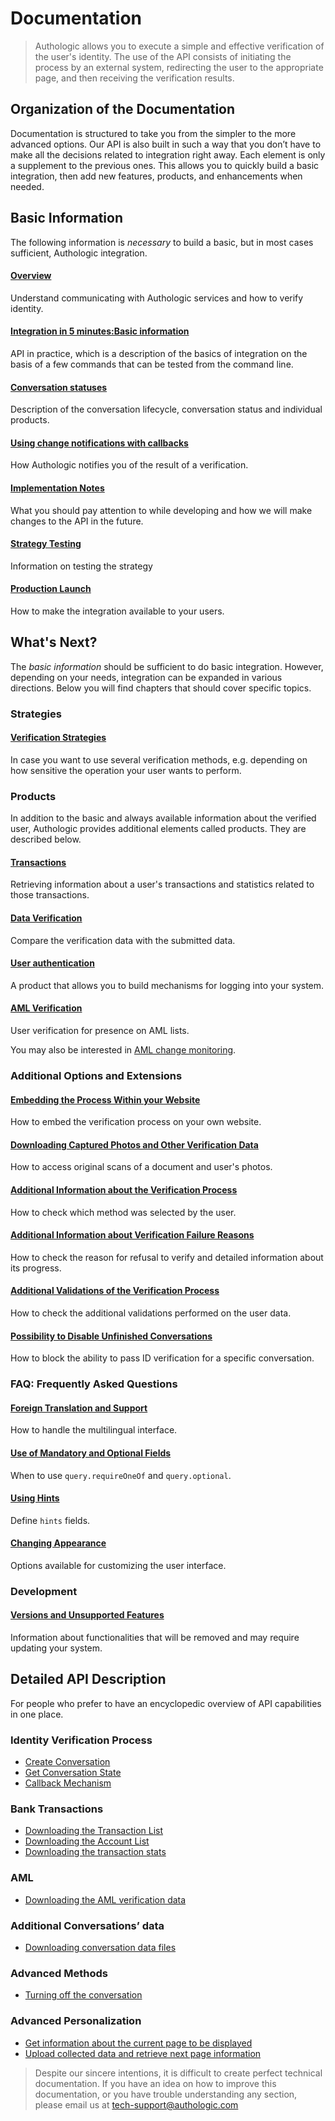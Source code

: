 # Documentation

<!-- theme: info -->
> Authologic allows you to execute a simple and effective verification of the user's identity. 
> The use of the API consists of initiating the process by an external system, redirecting the 
> user to the appropriate page, and then receiving the verification results.

## Organization of the Documentation
Documentation is structured to take you from the simpler to the more advanced options.
Our API is also built in such a way that you don’t have to make all the decisions related to integration right away. 
Each element is only a supplement to the previous ones. This allows you to quickly build a basic integration, then add 
new features, products, and enhancements when needed.

## Basic Information
The following information is *necessary* to build a basic, but in most cases sufficient, Authologic integration.

#### [Overview](overview.md) 
Understand communicating with Authologic services and how to verify identity.

#### [Integration in 5 minutes:Basic information](5minutesTutorial.md)
API in practice, which is a description of the basics of integration on the basis of a few commands that can be 
tested from the command line.

#### [Conversation statuses](statuses.md)
Description of the conversation lifecycle, conversation status and individual products.

#### [Using change notifications with callbacks](callback.md)
How Authologic notifies you of the result of a verification.

#### [Implementation Notes](implementation.md)
What you should pay attention to while developing and how we will make changes to the API in the future.

#### [Strategy Testing](testing.md)
Information on testing the strategy

#### [Production Launch](golive.md)
How to make the integration available to your users.

## What's Next?
The _basic information_ should be sufficient to do basic integration. However, depending on your needs, 
integration can be expanded in various directions. Below you will find chapters that should cover specific topics.

### Strategies

#### [Verification Strategies](strategies.md) 
In case you want to use several verification methods, e.g. depending on how sensitive the operation your user wants to perform.

### Products
In addition to the basic and always available information about the verified user, Authologic provides additional elements 
called products. They are described below.

#### [Transactions](product-bankTransactions.md)
Retrieving information about a user's transactions and statistics related to those transactions.

#### [Data Verification](product-verify.md)
Compare the verification data with the submitted data.

#### [User authentication](product-auth.md) 
A product that allows you to build mechanisms for logging into your system.

#### [AML Verification](product-aml.md) 
User verification for presence on AML lists.

You may also be interested in [AML change monitoring](product-aml-subscription.md).

### Additional Options and Extensions

#### [Embedding the Process Within your Website](websdk.md)
How to embed the verification process on your own website.

#### [Downloading Captured Photos and Other Verification Data](addon-metadata.md)
How to access original scans of a document and user's photos.

#### [Additional Information about the Verification Process](addon-info.md)
How to check which method was selected by the user.

#### [Additional Information about Verification Failure Reasons](addon-errors.md)
How to check the reason for refusal to verify and detailed information about its progress.

#### [Additional Validations of the Verification Process](addon-checks.md)
How to check the additional validations performed on the user data.

#### [Possibility to Disable Unfinished Conversations](addon-expire.md)
How to block the ability to pass ID verification for a specific conversation.

### FAQ: Frequently Asked Questions

#### [Foreign Translation and Support](i18n.md)
How to handle the multilingual interface.

#### [Use of Mandatory and Optional Fields](addon-mandatoryAndOptionalQueries.md)
When to use `query.requireOneOf` and `query.optional`.

#### [Using Hints](addon-hints.md)
Define `hints` fields.

#### [Changing Appearance](customLayout.md)
Options available for customizing the user interface.

### Development

#### [Versions and Unsupported Features](deprecations.md)
Information about functionalities that will be removed and may require updating your system.

## Detailed API Description
For people who prefer to have an encyclopedic overview of API capabilities in one place.

### Identity Verification Process

- [Create Conversation](api/POST_conversations.md)
- [Get Conversation State](api/GET_conversations_ID.md)
- [Callback Mechanism](api/callback.md)

### Bank Transactions

- [Downloading the Transaction List](api/GET_conversations_ID_bankTransactions.md)
- [Downloading the Account List](api/GET_conversations_ID_bankTransactions_accounts.md)
- [Downloading the transaction stats](api/GET_conversations_ID_bankTransactions_stats.md)

### AML

- [Downloading the AML verification data](api/GET_conversations_ID_aml.md)

### Additional Conversations’ data

- [Downloading conversation data files](api/GET_conversations_ID_identity_metadata_media_ID.md)

### Advanced Methods

- [Turning off the conversation](api/DELETE_conversations_ID.md)

### Advanced Personalization

- [Get information about the current page to be displayed](api/GET_conversations_ID_page_current.md)
- [Upload collected data and retrieve next page information](api/POST_conversations_ID_page_ID.md)


<!-- theme: info -->
>
> Despite our sincere intentions, it is difficult to create perfect technical documentation.
> If you have an idea on how to improve this documentation, or you have trouble understanding any section,
> please email us at tech-support@authologic.com
